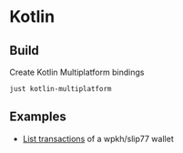 # Kotlin

## Build

Create Kotlin Multiplatform bindings

```shell
just kotlin-multiplatform
```

## Examples

* [List transactions](../lwk_bindings/tests/bindings/list_transactions.kts) of a wpkh/slip77 wallet
